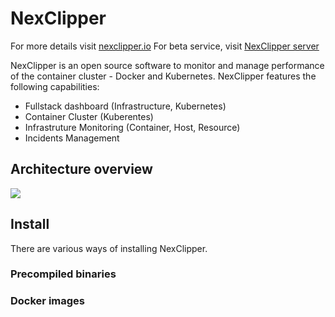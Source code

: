 # NexClipper

For more details visit [nexclipper.io](https://www.nexclipper.com/) For beta service, visit [NexClipper server](https://server.nexclipper.com)

NexClipper is an open source software to monitor and manage performance of the container cluster - Docker and Kubernetes. NexClipper features the following capabilities:

 - Fullstack dashboard (Infrastructure, Kubernetes)
 - Container Cluster (Kuberentes)
 - Infrastruture Monitoring (Container, Host, Resource)
 - Incidents Management

 ## Architecture overview

 ![](image)

 ## Install

 There are various ways of installing NexClipper.

 ### Precompiled binaries
 ### Docker images
